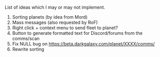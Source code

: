 List of ideas which I may or may not implement.

1. Sorting planets (by idea from Mord)
1. Mass messages (also requested by RoF)
1. Right click + context menu to send fleet to planet?
1. Button to generate formatted text for Discord/forums from the comms/scan
1. Fix NULL bug on https://beta.darkgalaxy.com/planet/XXXX/comms/
1. Rewrite sorting
